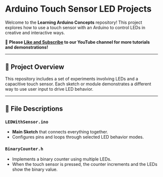 # Arduino Touch Sensor LED Projects

Welcome to the **Learning Arduino Concepts** repository! This project explores how to use a touch sensor with an Arduino to control LEDs in creative and interactive ways.

🔔 **Please [Like and Subscribe](https://www.youtube.com/@Learning-Arduino-Concepts) to our YouTube channel for more tutorials and demonstrations!**

---

## 🔧 Project Overview

This repository includes a set of experiments involving LEDs and a capacitive touch sensor. Each sketch or module demonstrates a different way to use user input to drive LED behavior.

---

## 📁 File Descriptions

### `LEDWithSensor.ino`
- **Main Sketch** that connects everything together.
- Configures pins and loops through selected LED behavior modes.

### `BinaryCounter.h`
- Implements a binary counter using multiple LEDs.
- When the touch sensor is pressed, the counter increments and the LEDs show the binary value.
